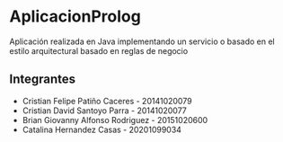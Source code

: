 # AplicacionProlog
Aplicación realizada en Java implementando un servicio o basado en el estilo arquitectural basado en reglas de negocio

## Integrantes

- Cristian Felipe Patiño Caceres - 20141020079
- Cristian David Santoyo Parra - 20141020077
- Brian Giovanny Alfonso Rodriguez - 20151020600
- Catalina Hernandez Casas - 20201099034

